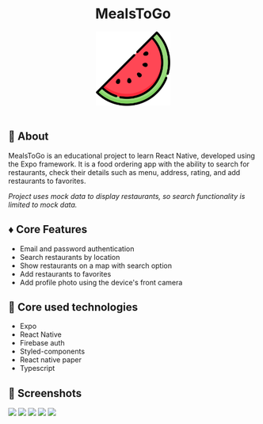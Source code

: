 <h1 align="center">MealsToGo</h1>

<div align="center">
   <img src="./assets/images/watermelon.png" width="150" />
</div>

<br />

## :page_with_curl: About

MealsToGo is an educational project to learn React Native, developed using the Expo framework.
It is a food ordering app with the ability to search for restaurants, check their details such as menu, address, rating, and add restaurants to favorites.

_Project uses mock data to display restaurants, so search functionality is limited to mock data._

## :diamonds: Core Features

- Email and password authentication
- Search restaurants by location
- Show restaurants on a map with search option
- Add restaurants to favorites
- Add profile photo using the device's front camera

## :wrench: Core used technologies

- Expo
- React Native
- Firebase auth
- Styled-components
- React native paper
- Typescript

## :camera_flash: Screenshots

<p>
    <img src="./screenshots/add-to-favorites.gif" width="250">
    <img src="./screenshots/login.gif" width="250">
    <img src="./screenshots/map-search.gif" width="250">
    <img src="./screenshots/order-pay.gif" width="250">
    <img src="./screenshots/settings-screen.gif" width="250">
</p>
